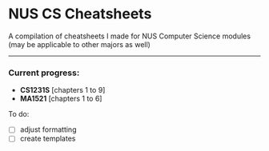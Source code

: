 # NUS CS Cheatsheets

A compilation of cheatsheets I made for NUS Computer Science modules (may be applicable to other majors as well)

---

### Current progress:

- **CS1231S** [chapters 1 to 9]
- **MA1521** [chapters 1 to 6]

To do:

- [ ] adjust formatting
- [ ] create templates
